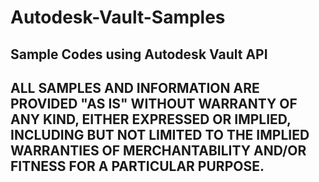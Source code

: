 # Autodesk-Vault-Samples
Sample Codes using Autodesk Vault API
------------------------------------------------------------------------
ALL SAMPLES AND INFORMATION ARE PROVIDED "AS IS" WITHOUT WARRANTY OF ANY
KIND, EITHER EXPRESSED OR IMPLIED, INCLUDING BUT NOT LIMITED TO THE
IMPLIED WARRANTIES OF MERCHANTABILITY AND/OR FITNESS FOR A
PARTICULAR PURPOSE.
------------------------------------------------------------------------
